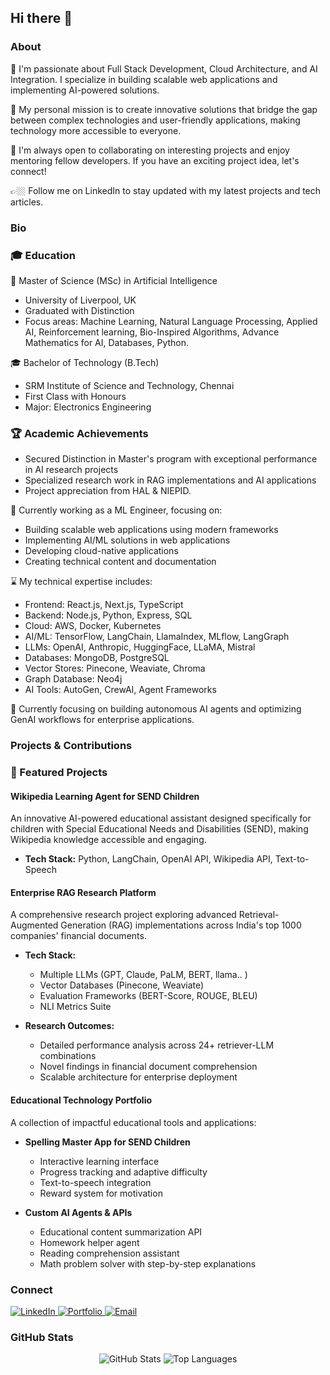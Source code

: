 ## Hi there 👋

### About

🔭 I'm passionate about Full Stack Development, Cloud Architecture, and AI Integration. I specialize in building scalable web applications and implementing AI-powered solutions.

💭 My personal mission is to create innovative solutions that bridge the gap between complex technologies and user-friendly applications, making technology more accessible to everyone.

👯 I'm always open to collaborating on interesting projects and enjoy mentoring fellow developers. If you have an exciting project idea, let's connect!

👉🏼 Follow me on LinkedIn to stay updated with my latest projects and tech articles.

### Bio

### 🎓 Education

🌱 Master of Science (MSc) in Artificial Intelligence
- University of Liverpool, UK
- Graduated with Distinction
- Focus areas: Machine Learning, Natural Language Processing, Applied AI, Reinforcement learning, Bio-Inspired Algorithms, Advance Mathematics for AI, Databases, Python. 

🎓 Bachelor of Technology (B.Tech)
- SRM Institute of Science and Technology, Chennai
- First Class with Honours
- Major: Electronics Engineering
  
### 🏆 Academic Achievements
- Secured Distinction in Master's program with exceptional performance in AI research projects
- Specialized research work in RAG implementations and AI applications
- Project appreciation from HAL & NIEPID.

🧠 Currently working as a ML Engineer, focusing on:
- Building scalable web applications using modern frameworks
- Implementing AI/ML solutions in web applications
- Developing cloud-native applications
- Creating technical content and documentation

⌛️ My technical expertise includes:
- Frontend: React.js, Next.js, TypeScript
- Backend: Node.js, Python, Express, SQL
- Cloud: AWS, Docker, Kubernetes
- AI/ML: TensorFlow, LangChain, LlamaIndex, MLflow, LangGraph
- LLMs: OpenAI, Anthropic, HuggingFace, LLaMA, Mistral
- Databases: MongoDB, PostgreSQL
- Vector Stores: Pinecone, Weaviate, Chroma
- Graph Database: Neo4j
- AI Tools: AutoGen, CrewAI, Agent Frameworks

🌱 Currently focusing on building autonomous AI agents and optimizing GenAI workflows for enterprise applications.

### Projects & Contributions

### 🚀 Featured Projects

#### Wikipedia Learning Agent for SEND Children
An innovative AI-powered educational assistant designed specifically for children with Special Educational Needs and Disabilities (SEND), making Wikipedia knowledge accessible and engaging.
- **Tech Stack:** Python, LangChain, OpenAI API, Wikipedia API, Text-to-Speech
  
#### Enterprise RAG Research Platform
A comprehensive research project exploring advanced Retrieval-Augmented Generation (RAG) implementations across India's top 1000 companies' financial documents.
- **Tech Stack:** 
  - Multiple LLMs (GPT, Claude, PaLM, BERT, llama..  )
  - Vector Databases (Pinecone, Weaviate)
  - Evaluation Frameworks (BERT-Score, ROUGE, BLEU)
  - NLI Metrics Suite

- **Research Outcomes:**
  - Detailed performance analysis across 24+ retriever-LLM combinations
  - Novel findings in financial document comprehension
  - Scalable architecture for enterprise deployment

#### Educational Technology Portfolio
A collection of impactful educational tools and applications:
- **Spelling Master App for SEND Children**
  - Interactive learning interface
  - Progress tracking and adaptive difficulty
  - Text-to-speech integration
  - Reward system for motivation

- **Custom AI Agents & APIs**
  - Educational content summarization API
  - Homework helper agent
  - Reading comprehension assistant
  - Math problem solver with step-by-step explanations



### Connect

<div align="left">
  <a href="https://www.linkedin.com/in/amit-choubey-51296960/">
    <img src="https://img.shields.io/badge/LinkedIn-0077B5?style=for-the-badge&logo=linkedin&logoColor=white" alt="LinkedIn"/>
  </a>
  <a href="https://www.amitkatyayana.com/">
    <img src="https://img.shields.io/badge/Portfolio-255E63?style=for-the-badge&logo=About.me&logoColor=white" alt="Portfolio"/>
  </a>
  <a href="mailto: amit.katyayana@gmail.com">
    <img src="https://img.shields.io/badge/Email-D14836?style=for-the-badge&logo=gmail&logoColor=white" alt="Email"/>
  </a>
</div>

### GitHub Stats

<div align="center">
  <img src="https://github-readme-stats.vercel.app/api?username=amit-chaubey&show_icons=true&theme=dark&count_private=true" alt="GitHub Stats"/>
  <img src="https://github-readme-stats.vercel.app/api/top-langs/?username=amit-chaubey&layout=compact&theme=dark&hide=jupyter%20notebook" alt="Top Languages"/>
</div>

<!--
**amit-chaubey/amit-chaubey** is a ✨ _special_ ✨ repository because its `README.md` (this file) appears on your GitHub profile.

Here are some ideas to get you started:

- 🔭 I’m currently working on ...
- 🌱 I’m currently learning ...
- 👯 I’m looking to collaborate on ...
- 🤔 I’m looking for help with ...
- 💬 Ask me about ...
- 📫 How to reach me: ...
- 😄 Pronouns: ...
- ⚡ Fun fact: ...
-->
